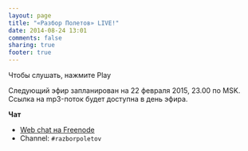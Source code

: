 ```yaml
---
layout: page
title: "«Разбор Полетов» LIVE!"
date: 2014-08-24 13:01
comments: false
sharing: true
footer: true
---
```


Чтобы слушать, нажмите Play 
<!-- http://stardust.wavestreamer.com:8062/live/;stream/1 -->
<audio preload="none">
   <source src="http://volksmusiknetradio.ice.infomaniak.ch/volksmusiknetradio-128.mp3" type="audio/mp3" />
   Your browser does not support the audio tag.
</audio>

Следующий эфир запланирован на 22 февраля 2015, 23.00 по MSK.
Ссылка на mp3-поток будет доступна в день эфира.

**Чат**

- [Web chat на Freenode](http://webchat.freenode.net/)
- Channel: `#razborpoletov`



